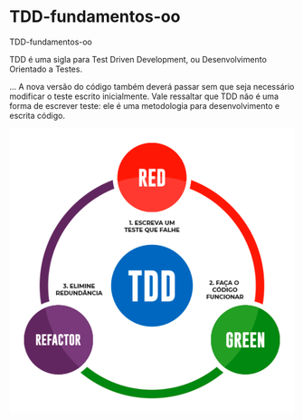 # TDD-fundamentos-oo
TDD-fundamentos-oo 

TDD é uma sigla para Test Driven Development, ou Desenvolvimento Orientado a Testes. 

... A nova versão do código também deverá passar sem que seja necessário modificar o teste escrito inicialmente. Vale ressaltar que TDD não é uma forma de escrever teste: ele é uma metodologia para desenvolvimento e escrita código.

 
<img align="center" src="doc/img-tdd.png">
 
